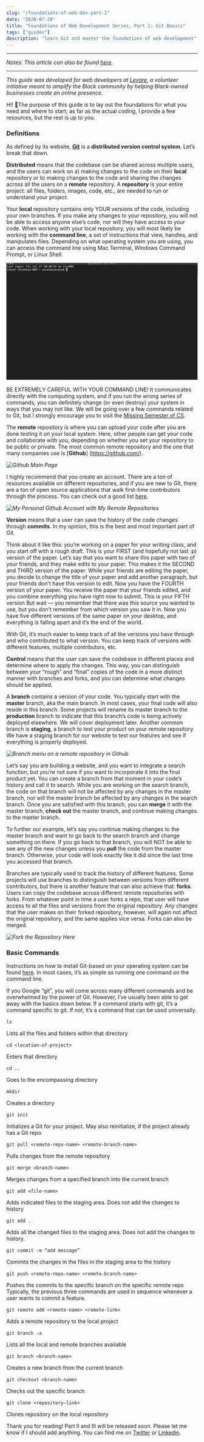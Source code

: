 ```yaml
---
slug: "/foundations-of-web-dev-part-1"
date: "2020-07-28"
title: "Foundations of Web Development Series, Part 1: Git Basics"
tags: ["guides"]
description: "learn Git and master the foundations of web development"
---
```

___

*Notes: This article can also be found [here](https://medium.com/swlh/foundations-of-web-development-series-part-i-git-basics-f35ecfffe26b).*

___

*This guide was developed for web developers at [Levare](http://levareorg.com/), a volunteer initiative meant to amplify the Black community by helping Black-owned businesses create an online presence.*

Hi! 👋The purpose of this guide is to lay out the foundations for what you need and where to start; as far as the actual coding, I provide a few resources, but the rest is up to you.

### Definitions
As defined by its website, [**Git**](https://git-scm.com/) is a **distributed version control system**. Let’s break that down.

**Distributed** means that the codebase can be shared across multiple users, and the users can work on a) making changes to the code on their **local** repository or b) making changes to the code and sharing the changes across all the users on a **remote** repository. A **repository** is your entire project: all files, folders, images, code, etc., are needed to run or understand your project.

Your **local** repository contains only YOUR versions of the code, including your own branches. If you make any changes to your  repository, you will not be able to access anyone else’s code, nor will they have access to your code. When working with your local repository, you will most likely be working with the **command line**, a set of instructions that view, handles, and manipulates files. Depending on what operating system you are using, you can access the command line using Mac Terminal, Windows Command Prompt, or Linux Shell.

*![Mac Terminal Window](../images/web-dev-part-1/terminal.png "Mac Terminal Window")*

BE EXTREMELY CAREFUL WITH YOUR COMMAND LINE! It communicates directly with the computing system, and if you run the wrong series of commands, you can definitely change (or even destroy) your system in ways that you may not like. We will be going over a few commands related to Git, but I strongly encourage you to visit the [Missing Semester of CS](https://missing.csail.mit.edu/).

The **remote** repository is where you can upload your code after you are done testing it on your local system. Here, other people can get your code and collaborate with you, depending on whether you set your repository to be public or private. The most common remote repository and the one that many companies use is [**Github**]
(https://github.com/).

*![Github Main Page](./web-dev-part-1/github.png "Github Main Page")*

I highly recommend that you create an account. There are a ton of resources available on different repositories, and if you are new to Git, there are a ton of open source applications that walk first-time contributors through the process. You can check out a good list [here](https://github.com/up-for-grabs/up-for-grabs.net).

*![My Personal Github Account with My Remote Repositories](./web-dev-part-1/repo.png "My Personal Github Account with My Remote Repositories")*

**Version** means that a user can save the history of the code changes through **commits**. In my opinion, this is the best and most important part of Git.

Think about it like this: you’re working on a paper for your writing class, and you start off with a rough draft. This is your FIRST (and hopefully not last :p) version of the paper. Let’s say that you want to share this paper with two of your friends, and they make edits to your paper. This makes it the SECOND and THIRD version of the paper. While your friends are editing the paper, you decide to change the title of your paper and add another paragraph, but your friends don’t have this version to edit. Now you have the FOURTH version of your paper. You receive the paper that your friends edited, and you combine everything you have right now to submit. This is your FIFTH version But wait — you remember that there was this source you wanted to use, but you don’t remember from which version you saw it in. Now you have five different versions of the same paper on your desktop, and everything is falling apart and it’s the end of the world.

With Git, it’s much easier to keep track of all the versions you have through and who contributed to what version. You can keep track of versions with different features, multiple contributors, etc.

**Control** means that the user can save the codebase in different places and determine where to apply the changes. This way, you can distinguish between your “rough” and “final” copies of the code in a more distinct manner with branches and forks, and you can determine what changes should be applied.

A **branch** contains a version of your code. You typically start with the **master** branch, aka the main branch. In most cases, your final code will also reside in this branch. Some projects will rename its master branch to the **production** branch to indicate that this branch’s code is being actively deployed elsewhere. We will cover deployment later. Another common branch is **staging**, a branch to test your product on your remote repository. We have a staging branch for our website to test our features and see if everything is properly deployed.

*![Branch menu on a remote repository in Github](./web-dev-part-1/branch.png "Branch menu on a remote repository in Github")*

Let’s say you are building a website, and you want to integrate a search function, but you’re not sure if you want to incorporate it into the final product yet. You can create a branch from that moment in your code’s history and call it to search. While you are working on the search branch, the code on that branch will not be affected by any changes in the master branch, nor will the master branch be affected by any changes in the search branch. Once you are satisfied with this branch, you can **merge** it with the master branch, **check out** the master branch, and continue making changes to the master branch.

To further our example, let’s say you continue making changes to the master branch and want to go back to the search branch and change something on there. If you go back to that branch, you will NOT be able to see any of the new changes unless you **pull** the code from the master branch. Otherwise, your code will look exactly like it did since the last time you accessed that branch.

Branches are typically used to track the history of different features. Some projects will use branches to distinguish between versions from different contributors, but there is another feature that can also achieve that: **forks**. Users can copy the codebase across different remote repositories with forks. From whatever point in time a user forks a repo, that user will have access to all the files and versions from the original repository. Any changes that the user makes on their forked repository, however, will again not affect the original repository, and the same applies vice versa. Forks can also be merged.

*![Fork the Repository Here](./web-dev-part-1/fork.png "Fork the Repository Here")*

### Basic Commands

Instructions on how to install Git-based on your operating system can be found [here](https://git-scm.com/book/en/v2/Getting-Started-Installing-Git). In most cases, it’s as simple as running one command on the command line.

If you Google “git”, you will come across many different commands and be overwhelmed by the power of Git. However, I’ve usually been able to get away with the basics down below. If a command starts with git, it’s a command specific to git. If not, it’s a command that can be used universally.

```
ls
```
Lists all the files and folders within that directory
```
cd <location-of-project>
```
Enters that directory
```
cd ..
```
Goes to the encompassing directory
```
mkdir
```
Creates a directory
```
git init
```
Initializes a Git for your project. May also reinitialize, if the project already has a Git repo
```
git pull <remote-repo-name> <remote-branch-name>
```
Pulls changes from the remote repository
```
git merge <branch-name>
```
Merges changes from a specified branch into the current branch
```
git add <file-name>
```
Adds indicated files to the staging area. Does not add the changes to history
```
git add .
```
Adds all the changed files to the staging area. Does not add the changes to history.
```
git commit -m “add message”
```
Commits the changes in the files in the staging area to the history
```
git push <remote-repo-name> <remote-branch-name>
```
Pushes the commits to the specific branch on the specific remote repo
Typically, the previous three commands are used in sequence whenever a user wants to commit a feature.
```
git remote add <remote-name> <remote-link>
```
Adds a remote repository to the local project
```
git branch -a
```
Lists all the local and remote branches available
```
git branch <branch-name>
```
Creates a new branch from the current branch
```
git checkout <branch-name>
```
Checks out the specific branch
```
git clone <repository-link>
```
Clones repository on the local repository

Thank you for reading! Part II and III will be released soon. Please let me know if I should add anything. You can find me on [Twitter](http://twitter.com/c0ffeec0ders) or [Linkedin](https://www.linkedin.com/in/anushka-saxena-b40aa2165/).